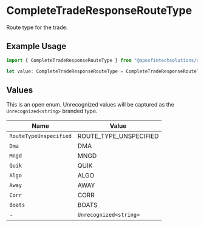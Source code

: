 # CompleteTradeResponseRouteType

Route type for the trade.

## Example Usage

```typescript
import { CompleteTradeResponseRouteType } from "@apexfintechsolutions/ascend-sdk/models/components";

let value: CompleteTradeResponseRouteType = CompleteTradeResponseRouteType.Mngd;
```

## Values

This is an open enum. Unrecognized values will be captured as the `Unrecognized<string>` branded type.

| Name                   | Value                  |
| ---------------------- | ---------------------- |
| `RouteTypeUnspecified` | ROUTE_TYPE_UNSPECIFIED |
| `Dma`                  | DMA                    |
| `Mngd`                 | MNGD                   |
| `Quik`                 | QUIK                   |
| `Algo`                 | ALGO                   |
| `Away`                 | AWAY                   |
| `Corr`                 | CORR                   |
| `Boats`                | BOATS                  |
| -                      | `Unrecognized<string>` |